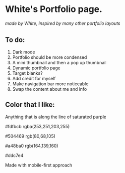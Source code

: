 # White's Portfolio page.
###### made by White, inspired by many other portfolio layouts

## To do: 
1. Dark mode
2. Portfolio should be more condensed
3. A mini thumbnail and then a pop up thumbnail
4. Dynamic portfolio page
5. Target blanks?
6. Add credit for myself
7. Make navigation bar more noticeable
8. Swap the content about me and info

## Color that I like:
Anything that is along the line of saturated purple

#fdfbcb
rgba(253,251,203,255)

#504469
rgb(80,68,105)

#a48ba0
rgb(164,139,160)

#ddc7e4

Made with mobile-first approach
